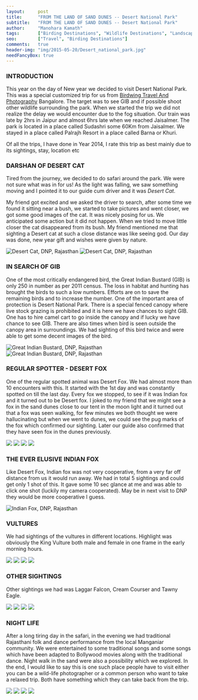 ```yaml
---
layout:     post
title:      "FROM THE LAND OF SAND DUNES -- Desert National Park"
subtitle:   "FROM THE LAND OF SAND DUNES -- Desert National Park"
author:     "Manohara Kamath"
tags:       ["Birding Destinations", "Wildlife Destinations", "Landscape Destinations", "Desert National Park", "Travel Destinations"]
seo: 		["Travel", "Birding Destinations"]
comments:   true
header-img: "img/2015-05-20/Desert_national_park.jpg"
needFancyBox: true
---
```



<h3>
INTRODUCTION
</h3>


<p>
This year on the day of New year we decided to visit Desert National Park. This was a special customized trip for us from <a href="http://www.wilderhood.com/organizer/Birdwing%20Photography" target="_blank">Birdwing Travel And Photography</a> Bangalore. The target was to see GIB and if possible shoot other wildlife surrounding the park. When we started the trip we did not realize the delay we would encounter due to the fog situation. Our train was late by 2hrs in Jaipur and almost 6hrs late when we reached Jaisalmer. The park is located in a place called Sudashri some 60Km from Jaisalmer. We stayed in a place called Palrajh Resort in a place called Barna or Khuri. 
</p>

<p>
Of all the trips, I have done in Year 2014, I rate this trip as best mainly due to its sightings, stay, location etc
</p>

<h3>
DARSHAN OF DESERT CAT
</h3>

<p>
Tired from the journey, we decided to do safari around the park. We were not sure what was in for us! As the light was falling, we saw something moving and I pointed it to our guide cum driver and it was <em>Desert Cat</em>. 
</p>

<p>
My friend got excited and we asked the driver to search, after some time we found it sitting near a bush, we started to take pictures and went closer, we got some good images of the cat. It was nicely posing for us. We anticipated some action but it did not happen. When we tried to move little closer the cat disappeared from its bush. My friend mentioned me that sighting a Desert cat at such a close distance was like seeing god. Our day was done, new year gift and wishes were given by nature.
</p>

<img src="{{ site.baseurl }}/img/2015-05-20/Desert_national_park_desert_cat1.jpg" alt="Desert Cat, DNP, Rajasthan">
<img src="{{ site.baseurl }}/img/2015-05-20/Desert_national_park_desert_cat2.jpg" alt="Desert Cat, DNP, Rajasthan">

<h3>
IN SEARCH OF GIB
</h3>

<p>
One of the most critically endangered bird, the Great Indian Bustard (GIB) is only 250 in number as per 2011 census. The loss in habitat and hunting has brought the birds to such a low numbers. Efforts are on to save the remaining birds and to increase the number. One of the important area of protection is Desert National Park. There is a special fenced canopy where live stock grazing is prohibited and it is here we have chances to sight GIB. One has to hire camel cart to go inside the canopy and if lucky we have chance to see GIB. There are also times when bird is seen outside the canopy area in surroundings. We had sighting of this bird twice and were able to get some decent images of the bird.
</p>

<img src="{{ site.baseurl }}/img/2015-05-20/Desert_national_park_Great_Indian_Bustard4.jpg" alt="Great Indian Bustard, DNP, Rajasthan">
<img src="{{ site.baseurl }}/img/2015-05-20/Desert_national_park_Great_Indian_Bustard3.jpg" alt="Great Indian Bustard, DNP, Rajasthan">

<h3>
REGULAR SPOTTER - DESERT FOX
</h3>

<p>
One of the regular spotted animal was Desert Fox. We had almost more than 10 encounters with this. It started with the 1st day and was constantly spotted on till the last day. Every fox we stopped, to see if it was Indian fox and it turned out to be Desert fox. I joked to my friend that we might see a fox in the sand dunes close to our tent in the moon light and it turned out that a fox was seen walking, for few minutes we both thought we were hallucinating but when we went to dunes, we could see the pug marks of the fox which confirmed our sighting. Later our guide also confirmed that they have seen fox in the dunes previously.
</p>

<div class="w-entity-images">
	<a class="fancybox" rel="group" href="{{ site.baseurl }}/img/2015-05-20/Desert_national_park_Desert_Fox5.jpg"> <img class="w-customised-image-preview w-small-image-preview" src="{{ site.baseurl }}/img/2015-05-20/Desert_national_park_Desert_Fox5.jpg"></a>
	<a class="fancybox" rel="group" href="{{ site.baseurl }}/img/2015-05-20/Desert_national_park_Desert_Fox6.jpg"> <img class="w-customised-image-preview w-small-image-preview" src="{{ site.baseurl }}/img/2015-05-20/Desert_national_park_Desert_Fox6.jpg"></a>
	<a class="fancybox" rel="group" href="{{ site.baseurl }}/img/2015-05-20/Desert_national_park_Desert_Fox7.jpg"> <img class="w-customised-image-preview w-small-image-preview" src="{{ site.baseurl }}/img/2015-05-20/Desert_national_park_Desert_Fox7.jpg"></a>
	<a class="fancybox" rel="group" href="{{ site.baseurl }}/img/2015-05-20/Desert_national_park_Desert_Fox8.jpg"> <img class="w-customised-image-preview w-small-image-preview" src="{{ site.baseurl }}/img/2015-05-20/Desert_national_park_Desert_Fox8.jpg"></a>
</div>

<h3>
THE EVER ELUSIVE INDIAN FOX
</h3>

<p>
Like Desert Fox, Indian fox was not very cooperative, from a very far off distance from us it would run away. We had in total 5 sightings and could get only 1 shot of this. It gave some 10 sec glance at me and was able to click one shot (luckily my camera cooperated). May be in next visit to DNP they would be more cooperative I guess.
</p>

<img src="{{ site.baseurl }}/img/2015-05-20/Desert_national_park_Indian_Fox9.jpg" alt="Indian Fox, DNP, Rajasthan">

<h3>
VULTURES
</h3>

<p>
We had sightings of the vultures in different locations. Highlight was obviously the King Vulture both male and female in one frame in the early morning hours.
</p>

<div class="w-entity-images">
	<a class="fancybox" rel="group" href="{{ site.baseurl }}/img/2015-05-20/Desert_national_park_Vultures12.jpg"> <img class="w-customised-image-preview w-small-image-preview" src="{{ site.baseurl }}/img/2015-05-20/Desert_national_park_Vultures12.jpg"></a>
	<a class="fancybox" rel="group" href="{{ site.baseurl }}/img/2015-05-20/Desert_national_park_Vultures10.jpg"> <img class="w-customised-image-preview w-small-image-preview" src="{{ site.baseurl }}/img/2015-05-20/Desert_national_park_Vultures10.jpg"></a>
	<a class="fancybox" rel="group" href="{{ site.baseurl }}/img/2015-05-20/Desert_national_park_Vultures11.jpg"> <img class="w-customised-image-preview w-small-image-preview" src="{{ site.baseurl }}/img/2015-05-20/Desert_national_park_Vultures11.jpg"></a>
	<a class="fancybox" rel="group" href="{{ site.baseurl }}/img/2015-05-20/Desert_national_park_Vultures13.jpg"> <img class="w-customised-image-preview w-small-image-preview" src="{{ site.baseurl }}/img/2015-05-20/Desert_national_park_Vultures13.jpg"></a>
</div>

<h3>
OTHER SIGHTINGS
</h3>

<p>
Other sightings we had was Laggar Falcon, Cream Courser and Tawny Eagle.
</p>

<div class="w-entity-images">
	<a class="fancybox" rel="group" href="{{ site.baseurl }}/img/2015-05-20/Desert_national_park_Laggar_Falcon14.jpg"> <img class="w-customised-image-preview w-small-image-preview" src="{{ site.baseurl }}/img/2015-05-20/Desert_national_park_Laggar_Falcon14.jpg"></a>
	<a class="fancybox" rel="group" href="{{ site.baseurl }}/img/2015-05-20/Desert_national_park_Cream_Courser15.jpg"> <img class="w-customised-image-preview w-small-image-preview" src="{{ site.baseurl }}/img/2015-05-20/Desert_national_park_Cream_Courser15.jpg"></a>
	<a class="fancybox" rel="group" href="{{ site.baseurl }}/img/2015-05-20/Desert_national_park_Tawny_Eagle16.jpg"> <img class="w-customised-image-preview w-small-image-preview" src="{{ site.baseurl }}/img/2015-05-20/Desert_national_park_Tawny_Eagle16.jpg"></a>
	<a class="fancybox" rel="group" href="{{ site.baseurl }}/img/2015-05-20/Desert_national_park_Tawny_Eagle17.jpg"> <img class="w-customised-image-preview w-small-image-preview" src="{{ site.baseurl }}/img/2015-05-20/Desert_national_park_Tawny_Eagle17.jpg"></a>
</div>

<h3>
NIGHT LIFE
</h3>

<p>
After a long tiring day in the safari, in the evening we had traditional Rajasthani folk and dance performance from the local Manganiar community. We were entertained to some traditional songs and some songs which have been adapted to Bollywood movies along with the traditional dance. Night walk in the sand were also a possibility which we explored. In the end, I would like to say this is one such place people have to visit either you can be a wild-life photographer or a common person who want to take a relaxed trip. Both have something which they can take back from the trip.
</p>

<div class="w-entity-images">
	<a class="fancybox" rel="group" href="{{ site.baseurl }}/img/2015-05-20/Desert_national_park_Night_life18.jpg"> <img class="w-customised-image-preview w-small-image-preview" src="{{ site.baseurl }}/img/2015-05-20/Desert_national_park_Night_life18.jpg"></a>
	<a class="fancybox" rel="group" href="{{ site.baseurl }}/img/2015-05-20/Desert_national_park_Night_life19.jpg"> <img class="w-customised-image-preview w-small-image-preview" src="{{ site.baseurl }}/img/2015-05-20/Desert_national_park_Night_life19.jpg"></a>
	<a class="fancybox" rel="group" href="{{ site.baseurl }}/img/2015-05-20/Desert_national_park_Night_life20.jpg"> <img class="w-customised-image-preview w-small-image-preview" src="{{ site.baseurl }}/img/2015-05-20/Desert_national_park_Night_life20.jpg"></a>
	<a class="fancybox" rel="group" href="{{ site.baseurl }}/img/2015-05-20/Desert_national_park_Night_life21.jpg"> <img class="w-customised-image-preview w-small-image-preview" src="{{ site.baseurl }}/img/2015-05-20/Desert_national_park_Night_life21.jpg"></a>
</div>


